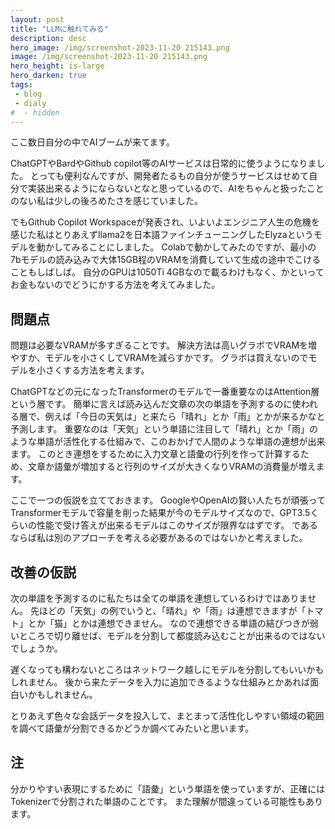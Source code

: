 ```yaml
---
layout: post
title: "LLMに触れてみる"
description: desc
hero_image: /img/screenshot-2023-11-20 215143.png
image: /img/screenshot-2023-11-20 215143.png
hero_height: is-large
hero_darken: true
tags:
 - blog
 - dialy
#  - hidden
---
```


ここ数日自分の中でAIブームが来てます。

ChatGPTやBardやGithub copilot等のAIサービスは日常的に使うようになりました。
とっても便利なんですが、開発者たるもの自分が使うサービスはせめて自分で実装出来るようにならないとなと思っているので、AIをちゃんと扱ったことのない私は少しの後ろめたさを感じていました。

でもGithub Copilot Workspaceが発表され、いよいよエンジニア人生の危機を感じた私はとりあえずllama2を日本語ファインチューニングしたElyzaというモデルを動かしてみることにしました。
Colabで動かしてみたのですが、最小の7bモデルの読み込みで大体15GB程のVRAMを消費していて生成の途中でこけることもしばしば。
自分のGPUは1050Ti 4GBなので載るわけもなく、かといってお金もないのでどうにかする方法を考えてみました。

## 問題点

問題は必要なVRAMが多すぎることです。
解決方法は高いグラボでVRAMを増やすか、モデルを小さくしてVRAMを減らすかです。
グラボは買えないのでモデルを小さくする方法を考えます。

ChatGPTなどの元になったTransformerのモデルで一番重要なのはAttention層という層です。
簡単に言えば読み込んだ文章の次の単語を予測するのに使われる層で、例えば「今日の天気は」と来たら「晴れ」とか「雨」とかが来るかなと予測します。
重要なのは「天気」という単語に注目して「晴れ」とか「雨」のような単語が活性化する仕組みで、このおかげで人間のような単語の連想が出来ます。
このとき連想をするために入力文章と語彙の行列を作って計算するため、文章か語彙が増加すると行列のサイズが大きくなりVRAMの消費量が増えます。

ここで一つの仮説を立てておきます。
GoogleやOpenAIの賢い人たちが頑張ってTransformerモデルで容量を削った結果が今のモデルサイズなので、GPT3.5くらいの性能で受け答えが出来るモデルはこのサイズが限界なはずです。
であるならば私は別のアプローチを考える必要があるのではないかと考えました。

## 改善の仮説

次の単語を予測するのに私たちは全ての単語を連想しているわけではありません。
先ほどの「天気」の例でいうと、「晴れ」や「雨」は連想できますが「トマト」とか「猫」とかは連想できません。
なので連想できる単語の結びつきが弱いところで切り離せば、モデルを分割して都度読み込むことが出来るのではないでしょうか。

遅くなっても構わないところはネットワーク越しにモデルを分割してもいいかもしれません。
後から来たデータを入力に追加できるような仕組みとかあれば面白いかもしれません。

とりあえず色々な会話データを投入して、まとまって活性化しやすい領域の範囲を調べて語彙が分割できるかどうか調べてみたいと思います。

## 注

分かりやすい表現にするために「語彙」という単語を使っていますが、正確にはTokenizerで分割された単語のことです。
また理解が間違っている可能性もあります。